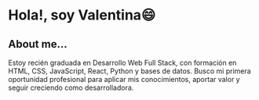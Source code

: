 # Hola!, soy Valentina😄

## About me...

Estoy recién graduada en Desarrollo Web Full Stack, con formación en HTML, CSS, JavaScript, React, Python y bases de datos. Busco mi primera oportunidad profesional para aplicar mis conocimientos, aportar valor y seguir creciendo como desarrolladora.
